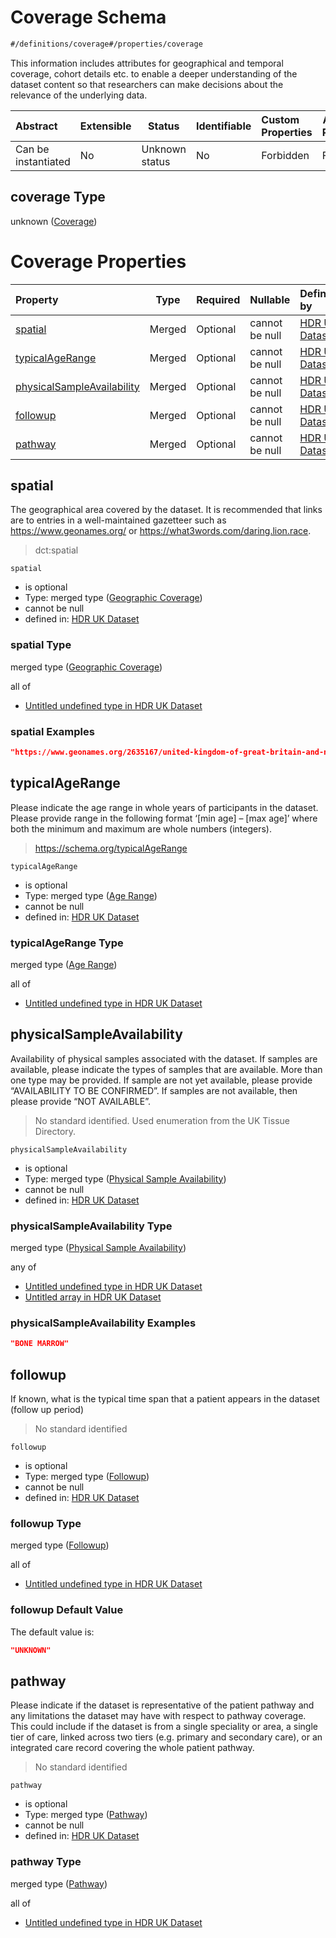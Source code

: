 # Coverage Schema

```txt
#/definitions/coverage#/properties/coverage
```

This information includes attributes for geographical and temporal coverage, cohort details etc. to enable a deeper understanding of the dataset content so that researchers can make decisions about the relevance of the underlying data.


| Abstract            | Extensible | Status         | Identifiable | Custom Properties | Additional Properties | Access Restrictions | Defined In                                                                                         |
| :------------------ | ---------- | -------------- | ------------ | :---------------- | --------------------- | ------------------- | -------------------------------------------------------------------------------------------------- |
| Can be instantiated | No         | Unknown status | No           | Forbidden         | Forbidden             | none                | [dataset.schema.json\*](../../../schema/dataset/latest/dataset.schema.json "open original schema") |

## coverage Type

unknown ([Coverage](dataset-properties-coverage.md))

# Coverage Properties

| Property                                                  | Type   | Required | Nullable       | Defined by                                                                                                                                                                                                |
| :-------------------------------------------------------- | ------ | -------- | -------------- | :-------------------------------------------------------------------------------------------------------------------------------------------------------------------------------------------------------- |
| [spatial](#spatial)                                       | Merged | Optional | cannot be null | [HDR UK Dataset](dataset-definitions-coverage-properties-geographic-coverage.md "\#/properties/coverage/spatial#/definitions/coverage/properties/spatial")                                                |
| [typicalAgeRange](#typicalagerange)                       | Merged | Optional | cannot be null | [HDR UK Dataset](dataset-definitions-coverage-properties-age-range.md "\#/properties/coverage/typicalAgeRange#/definitions/coverage/properties/typicalAgeRange")                                          |
| [physicalSampleAvailability](#physicalsampleavailability) | Merged | Optional | cannot be null | [HDR UK Dataset](dataset-definitions-coverage-properties-physical-sample-availability.md "\#/properties/coverage/physicalSampleAvailability#/definitions/coverage/properties/physicalSampleAvailability") |
| [followup](#followup)                                     | Merged | Optional | cannot be null | [HDR UK Dataset](dataset-definitions-coverage-properties-followup.md "\#/properties/coverage/followup#/definitions/coverage/properties/followup")                                                         |
| [pathway](#pathway)                                       | Merged | Optional | cannot be null | [HDR UK Dataset](dataset-definitions-coverage-properties-pathway.md "\#/properties/coverage/pathway#/definitions/coverage/properties/pathway")                                                            |

## spatial

The geographical area covered by the dataset. It is recommended that links are to entries in a well-maintained gazetteer such as <https://www.geonames.org/> or <https://what3words.com/daring.lion.race>.


> dct:spatial
>

`spatial`

-   is optional
-   Type: merged type ([Geographic Coverage](dataset-definitions-coverage-properties-geographic-coverage.md))
-   cannot be null
-   defined in: [HDR UK Dataset](dataset-definitions-coverage-properties-geographic-coverage.md "\#/properties/coverage/spatial#/definitions/coverage/properties/spatial")

### spatial Type

merged type ([Geographic Coverage](dataset-definitions-coverage-properties-geographic-coverage.md))

all of

-   [Untitled undefined type in HDR UK Dataset](dataset-definitions-coverage-properties-geographic-coverage-allof-0.md "check type definition")

### spatial Examples

```json
"https://www.geonames.org/2635167/united-kingdom-of-great-britain-and-northern-ireland.html"
```

## typicalAgeRange

Please indicate the age range in whole years of participants in the dataset. Please provide range in the following format ‘[min age] – [max age]’ where both the minimum and maximum are whole numbers (integers).


> <https://schema.org/typicalAgeRange>
>

`typicalAgeRange`

-   is optional
-   Type: merged type ([Age Range](dataset-definitions-coverage-properties-age-range.md))
-   cannot be null
-   defined in: [HDR UK Dataset](dataset-definitions-coverage-properties-age-range.md "\#/properties/coverage/typicalAgeRange#/definitions/coverage/properties/typicalAgeRange")

### typicalAgeRange Type

merged type ([Age Range](dataset-definitions-coverage-properties-age-range.md))

all of

-   [Untitled undefined type in HDR UK Dataset](dataset-definitions-coverage-properties-age-range-allof-0.md "check type definition")

## physicalSampleAvailability

Availability of physical samples associated with the dataset. If samples are available, please indicate the types of samples that are available. More than one type may be provided. If sample are not yet available, please provide “AVAILABILITY TO BE CONFIRMED”. If samples are not available, then please provide “NOT AVAILABLE”.


> No standard identified. Used enumeration from the UK Tissue Directory.
>

`physicalSampleAvailability`

-   is optional
-   Type: merged type ([Physical Sample Availability](dataset-definitions-coverage-properties-physical-sample-availability.md))
-   cannot be null
-   defined in: [HDR UK Dataset](dataset-definitions-coverage-properties-physical-sample-availability.md "\#/properties/coverage/physicalSampleAvailability#/definitions/coverage/properties/physicalSampleAvailability")

### physicalSampleAvailability Type

merged type ([Physical Sample Availability](dataset-definitions-coverage-properties-physical-sample-availability.md))

any of

-   [Untitled undefined type in HDR UK Dataset](dataset-definitions-coverage-properties-physical-sample-availability-anyof-0.md "check type definition")
-   [Untitled array in HDR UK Dataset](dataset-definitions-coverage-properties-physical-sample-availability-anyof-1.md "check type definition")

### physicalSampleAvailability Examples

```json
"BONE MARROW"
```

## followup

If known, what is the typical time span that a patient appears in the dataset (follow up period)


> No standard identified
>

`followup`

-   is optional
-   Type: merged type ([Followup](dataset-definitions-coverage-properties-followup.md))
-   cannot be null
-   defined in: [HDR UK Dataset](dataset-definitions-coverage-properties-followup.md "\#/properties/coverage/followup#/definitions/coverage/properties/followup")

### followup Type

merged type ([Followup](dataset-definitions-coverage-properties-followup.md))

all of

-   [Untitled undefined type in HDR UK Dataset](dataset-definitions-coverage-properties-followup-allof-0.md "check type definition")

### followup Default Value

The default value is:

```json
"UNKNOWN"
```

## pathway

Please indicate if the dataset is representative of the patient pathway and any limitations the dataset may have with respect to pathway coverage. This could include if the dataset is from a single speciality or area, a single tier of care, linked across two tiers (e.g. primary and secondary care), or an integrated care record covering the whole patient pathway.


> No standard identified
>

`pathway`

-   is optional
-   Type: merged type ([Pathway](dataset-definitions-coverage-properties-pathway.md))
-   cannot be null
-   defined in: [HDR UK Dataset](dataset-definitions-coverage-properties-pathway.md "\#/properties/coverage/pathway#/definitions/coverage/properties/pathway")

### pathway Type

merged type ([Pathway](dataset-definitions-coverage-properties-pathway.md))

all of

-   [Untitled undefined type in HDR UK Dataset](dataset-definitions-coverage-properties-pathway-allof-0.md "check type definition")
